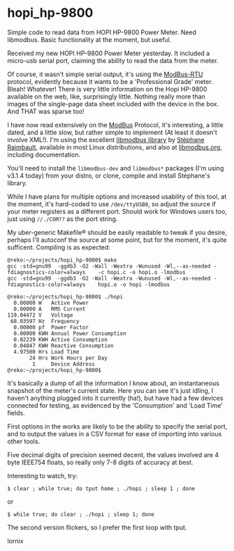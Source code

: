 # hopi_hp-9800
Simple code to read data from HOPI HP-9800 Power Meter.  Need libmodbus.  Basic functionality at the moment, but useful.

Received my new HOPI HP-9800 Power Meter yesterday.  It included a micro-usb serial port, claiming the ability to read the data from the meter.

Of course, it wasn't simple serial output, it's using the [ModBus-RTU](https://en.wikipedia.org/wiki/Modbus) protocol, evidently because it wants to be a 'Professional Grade' meter.  Bleah! Whatever!  There is very little information on the Hopi HP-9800 available on the web, like, surprisingly little.  Nothing really more than images of the single-page data sheet included with the device in the box.  And THAT was sparse too!

I have now read extensively on the [ModBus](https://en.wikipedia.org/wiki/Modbus) Protocol, it's interesting, a little dated, and a little slow, but rather simple to implement (At least it doesn't involve XML!).  I'm using the excellent [libmodbus library](https://github.com/stephane/libmodbus) by [Stéphane Raimbault](https://github.com/stephane), available in most Linux distributions, and also at [libmodbus.org](https://libmodbus.org), including documentation.

You'll need to install the `libmodbus-dev` and `libmodbus*` packages (I'm using v3.1.4 today) from your distro, or clone, compile and install Stéphane's library.

While I have plans for multiple options and increased usability of this tool, at the moment, it's hard-coded to use `/dev/ttyUSB0`, so adjust the source if your meter registers as a different port.  Should work for Windows users too, just using `//./COM??` as the port string.

My uber-generic Makefile® should be easily readable to tweak if you desire, perhaps I'll autoconf the source at some point, but for the moment, it's quite sufficent.  Compiling is as expected:

```
@reko:~/projects/hopi_hp-9800$ make
gcc -std=gnu99  -ggdb3 -O2 -Wall -Wextra -Wunused -Wl,--as-needed -fdiagnostics-color=always    -c hopi.c -o hopi.o -lmodbus
gcc -std=gnu99  -ggdb3 -O2 -Wall -Wextra -Wunused -Wl,--as-needed -fdiagnostics-color=always    hopi.o -o hopi -lmodbus

@reko:~/projects/hopi_hp-9800$ ./hopi
  0.00000 W   Active Power
  0.00000 A   RMS Current
119.04472 V   Voltage
 60.03597 Hz  Frequency
  0.00000 pf  Power Factor
  0.00000 KWH Annual Power Consumption
  0.02239 KWH Active Consumption
  0.04847 KWH Reactive Consumption
  4.97500 Hrs Load Time
       24 Hrs Work Hours per Day
        1     Device Address
@reko:~/projects/hopi_hp-9800$
```

It's basically a dump of all the information I know about, an instantaneous snapshot of the meter's current state.  Here you can see it's just idling, I haven't anything plugged into it currently (ha!), but have had a few devices connected for testing, as evidenced by the 'Consumption' and 'Load Time' fields.

First options in the works are likely to be the ability to specify the serial port, and to output the values in a CSV format for ease of importing into various other tools.

Five decimal digits of precision seemed decent, the values involved are 4 byte IEEE754 floats, so really only 7-8 digits of accuracy at best.

Interesting to watch, try:
```
$ clear ; while true; do tput home ; ./hopi ; sleep 1 ; done
```
or
```
$ while true; do clear ; ./hopi ; sleep 1; done
```
The second version flickers, so I prefer the first loop with tput.

lornix
